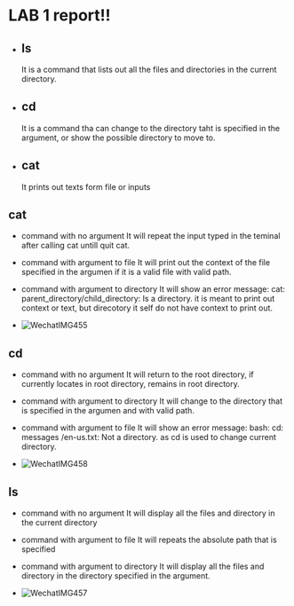 # LAB 1 report!!

* ## ls
  It is a command that lists out all the files and directories in the current directory.
* ## cd
  It is a command tha can change to the directory taht is specified in the argument, or show the possible directory to move to.
* ## cat
  It prints out texts form file or inputs
  
## **cat** ##
* command with no argument
  It will repeat the input typed in the teminal after calling cat untill quit cat.
  
* command with argument to file
  It will print out the context of the file specified in the argumen if it is a valid file with valid path.
  
* command with argument to directory
  It will show an error message: cat: parent_directory/child_directory: Is a directory.
  it is meant to print out context or text, but direcotory it self do not have context to print out.
  
* ![WechatIMG455](https://github.com/Ailinnastar/CSE15L/assets/156360722/604f23b6-f308-44c1-ba25-5e292f756cf3)

## **cd** ##
* command with no argument
  It will return to the root directory, if currently locates in root directory, remains in root directory.
  
* command with argument to directory
  It will change to the directory that is specified in the argumen and with valid path.
  
* command with argument to file
  It will show an error message: bash: cd: messages /en-us.txt: Not a directory.
  as cd is used to change current directory.
  
* ![WechatIMG458](https://github.com/Ailinnastar/CSE15L/assets/156360722/4ef4b54b-efdb-42dc-a851-2a467c211541)




## **ls** ##
* command with no argument
  It will display all the files and directory in the current directory
  
* command with argument to file
  It will repeats the absolute path that is specified
  
* command with argument to directory
  It will display all the files and directory in the directory specified in the argument.
  
* ![WechatIMG457](https://github.com/Ailinnastar/CSE15L/assets/156360722/99482801-711a-499e-bc55-e15e0d730f26)


